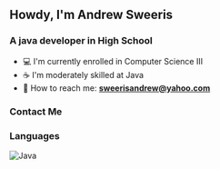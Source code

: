 ## Howdy, I'm Andrew Sweeris
### A java developer in High School

 - 💻 I'm currently enrolled in Computer Science III
 - ☕ I'm moderately skilled at Java
 - 📧 How to reach me: **sweerisandrew@yahoo.com**

### Contact Me


### Languages
![Java](https://qph.fs.quoracdn.net/main-qimg-1faf0791eafd8d9fdbe24cabfec303ca)
